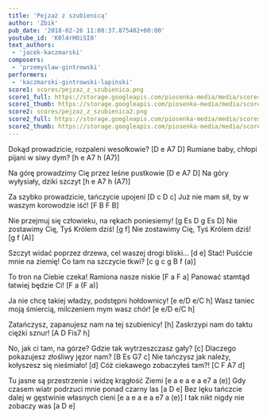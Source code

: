 ```yaml
---
title: 'Pejzaż z szubienicą'
author: 'Zbik'
pub_date: '2018-02-26 11:08:37.875402+00:00'
youtube_id: 'K0l4rHOiSI0'
text_authors:
 - 'jacek-kaczmarski'
composers:
 - 'przemyslaw-gintrowski'
performers:
 - 'kaczmarski-gintrowski-lapinski'
score1: scores/pejzaz_z_szubienica.png
score1_full: https://storage.googleapis.com/piosenka-media/media/scores/pejzaz_z_szubienica.png
score1_thumb: https://storage.googleapis.com/piosenka-media/media/scores/pejzaz_z_szubienica.png.180x0_q85_upscale.png
score2: scores/pejzaz_z_szubienica2.png
score2_full: https://storage.googleapis.com/piosenka-media/media/scores/pejzaz_z_szubienica2.png
score2_thumb: https://storage.googleapis.com/piosenka-media/media/scores/pejzaz_z_szubienica2.png.180x0_q85_upscale.png
---
```


Dokąd prowadzicie, rozpaleni wesołkowie? [D e A7 D]
Rumiane baby, chłopi pijani w siwy dym? [h e A7 h (A7)]

Na górę prowadzimy Cię przez leśne pustkowie [D e A7 D]
Na góry wyłysiały, dziki szczyt [h e A7 h (A7)]

Za szybko prowadzicie, tańczycie upojeni [D c D c]
Już nie mam sił, by w waszym korowodzie iść! [F B F B]

Nie przejmuj się człowieku, na rękach poniesiemy! [g Es D g Es D]
Nie zostawimy Cię, Tyś Królem dziś! [g f]
Nie zostawimy Cię, Tyś Królem dziś! [g f (A)]

Szczyt widać poprzez drzewa, cel waszej drogi bliski… [d e]
Stać! Puśćcie mnie na ziemię! Co tam na szczycie tkwi? [c g c g B f (a)]

To tron na Ciebie czeka! Ramiona nasze niskie [F a F a]
Panować stamtąd łatwiej będzie Ci! [F a (F a)]

Ja nie chcę takiej władzy, podstępni hołdownicy! [e e/D e/C h]
Wasz taniec moją śmiercią, milczeniem mym wasz chór! [e e/D e/C h]

Zatańczysz, zapanujesz nam na tej szubienicy! [h]
Zaskrzypi nam do taktu ciężki sznur! [A D Fis7 h]

No, jak ci tam, na górze? Gdzie tak wytrzeszczasz gały? [c]
Dlaczego pokazujesz złośliwy jęzor nam? [B Es G7 c]
Nie tańczysz jak należy, kołyszesz się nieśmiało! [d]
Cóż ciekawego zobaczyłeś tam?! [C F A7 d]

Tu jasne są przestrzenie i widzę krągłość Ziemi [e a e a e a e7 a (e)]
Gdy czasem wiatr podrzuci mnie ponad czarny las [a D e]
Bez lęku tańczcie dalej w gęstwinie własnych cieni [e a e a e a e7 a (e)]
I tak nikt nigdy nie zobaczy was [a D e]